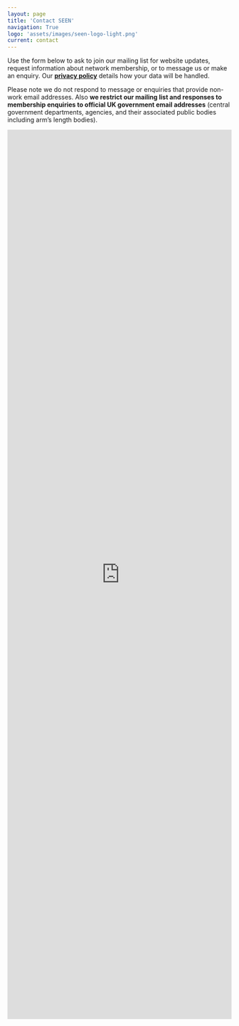 ```yaml
---
layout: page
title: 'Contact SEEN'
navigation: True
logo: 'assets/images/seen-logo-light.png'
current: contact
---
```


Use the form below to ask to join our mailing list for website updates, request information about network membership, or to message us or make an enquiry. Our **[privacy policy](/privacy/)** details how your data will be handled.

Please note we do not respond to message or enquiries that provide non-work email addresses. Also **we restrict our mailing list and responses to membership enquiries to official UK government email addresses** (central government departments, agencies, and their associated public bodies including arm’s length bodies).

<iframe src="https://docs.google.com/forms/d/e/1FAIpQLSeCJIsm0T4C8V6ie5dxVy7NAsNpdSXvTl10RfQR4GwDRXhZTQ/viewform?embedded=true" width="100%" height="2000" frameborder="0" marginheight="0" marginwidth="0" scrolling="no">Loading…</iframe>
